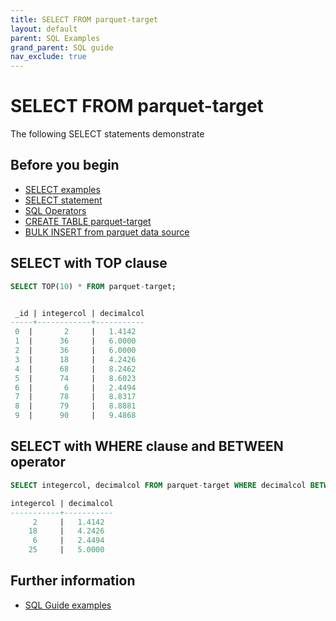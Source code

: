 ```yaml
---
title: SELECT FROM parquet-target
layout: default
parent: SQL Examples
grand_parent: SQL guide
nav_exclude: true
---
```

# SELECT FROM parquet-target

The following SELECT statements demonstrate

## Before you begin
* [SELECT examples](/docs/sql-guide/examples/sql-eg-home/#select-examples)
* [SELECT statement](/docs/sql-guide/statements/statement-select)
* [SQL Operators](/docs/sql-guide/operators/operators-home)
* [CREATE TABLE parquet-target](/docs/sql-guide/examples/sql-eg-table/sql-eg-table-create-parquet-target)
* [BULK INSERT from parquet data source](/docs/sql-guide/examples/sql-eg-insert/sql-eg-insert-bulk-parquet-target)

## SELECT with TOP clause

```sql
SELECT TOP(10) * FROM parquet-target;


 _id | integercol | decimalcol
-----+------------+-----------
 0  |       2     |   1.4142
 1  |      36     |   6.0000
 2  |      36     |   6.0000
 3  |      18     |   4.2426
 4  |      68     |   8.2462
 5  |      74     |   8.6023
 6  |       6     |   2.4494
 7  |      78     |   8.8317
 8  |      79     |   8.8881
 9  |      90     |   9.4868
```

## SELECT with WHERE clause and BETWEEN operator

```sql
SELECT integercol, decimalcol FROM parquet-target WHERE decimalcol BETWEEN 1 AND 5;

integercol | decimalcol
-----------+-----------
     2     |   1.4142
    18     |   4.2426
     6     |   2.4494
    25     |   5.0000
```

## Further information

* [SQL Guide examples](/docs/sql-guide/examples/sql-eg-home)
